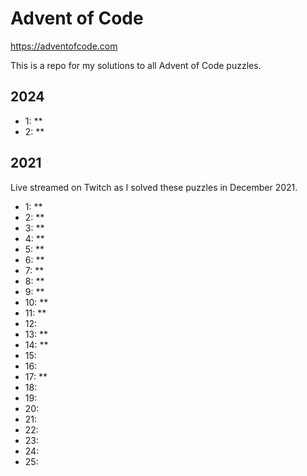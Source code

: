# Advent of Code

https://adventofcode.com

This is a repo for my solutions to all Advent of Code puzzles.

## 2024

- 1: **
- 2: **

## 2021

Live streamed on Twitch as I solved these puzzles in December 2021.

- 1: **
- 2: **
- 3: **
- 4: **
- 5: **
- 6: **
- 7: **
- 8: **
- 9: **
- 10: **
- 11: **
- 12:
- 13: **
- 14: **
- 15: 
- 16:
- 17: **
- 18:
- 19:
- 20:
- 21:
- 22:
- 23:
- 24:
- 25:
